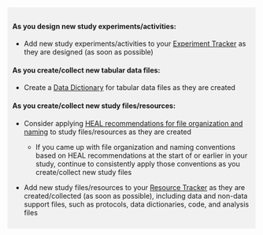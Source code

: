 <div markdown="1" style="background-color:rgba(0, 0, 0, 0.0470588); text-align:left; vertical-align: top; padding:10px 10px; margin-bottom: 10px;">

#### As you design new study experiments/activities:
* Add new study experiments/activities to your [Experiment Tracker](../../terms/index.md#experiment-tracker) as they are designed (as soon as possible)
#### As you create/collect new tabular data files:
* Create a [Data Dictionary](../../terms/index.md#data-dictionary) for tabular data files as they are created
#### As you create/collect new study files/resources: 
* Consider applying [HEAL recommendations for file organization and naming](../../file-o-and-n/index.md) to study files/resources as they are created
  * If you came up with file organization and naming conventions based on HEAL recommendations at the start of or earlier in your study, continue to consistently apply those conventions as you create/collect new study files
* Add new study files/resources to your [Resource Tracker](../../terms/index.md#resource-tracker) as they are created/collected (as soon as possible), including data and non-data support files, such as protocols, data dictionaries, code, and analysis files

  </div>